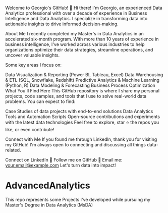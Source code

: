 Welcome to Georgio's GitHub!
👋 Hi there! I'm Georgio, an experienced Data Analytics professional with over a decade of experience in Business Intelligence and Data Analytics. I specialize in transforming data into actionable insights to drive informed decision-making.

About Me
I recently completed my Master's in Data Analytics in an accelerated six-month program. With more than 10 years of experience in business intelligence, I've worked across various industries to help organizations optimize their data strategies, streamline operations, and uncover valuable insights.

Some key areas I focus on:

Data Visualization & Reporting (Power BI, Tableau, Excel)
Data Warehousing & ETL (SQL, Snowflake, Redshift)
Predictive Analytics & Machine Learning (Python, R)
Data Modeling & Forecasting
Business Process Optimization
What You'll Find Here
This GitHub repository is where I share my personal projects, code samples, and tools that I use to solve real-world data problems. You can expect to find:

Case Studies of data projects with end-to-end solutions
Data Analytics Tools and Automation Scripts
Open-source contributions and experiments with the latest data technologies
Feel free to explore, star ⭐ the repos you like, or even contribute!

Connect with Me
If you found me through LinkedIn, thank you for visiting my GitHub! I'm always open to connecting and discussing all things data-related.

Connect on LinkedIn 💼
Follow me on GitHub 🌟
Email me: your.email@example.com
Let's turn data into impact!



# AdvancedAnalytics

This repo represents some Projects I've developed while pursuing my Master's Degree in Data Analytics (MsDA)
